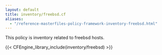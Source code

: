 ```yaml
---
layout: default
title: inventory/freebsd.cf
aliases:
  - "/reference-masterfiles-policy-framework-inventory-freebsd.html"
---
```


This policy is inventory related to freebsd hosts.

{{< CFEngine_library_include(inventory/freebsd) >}}
